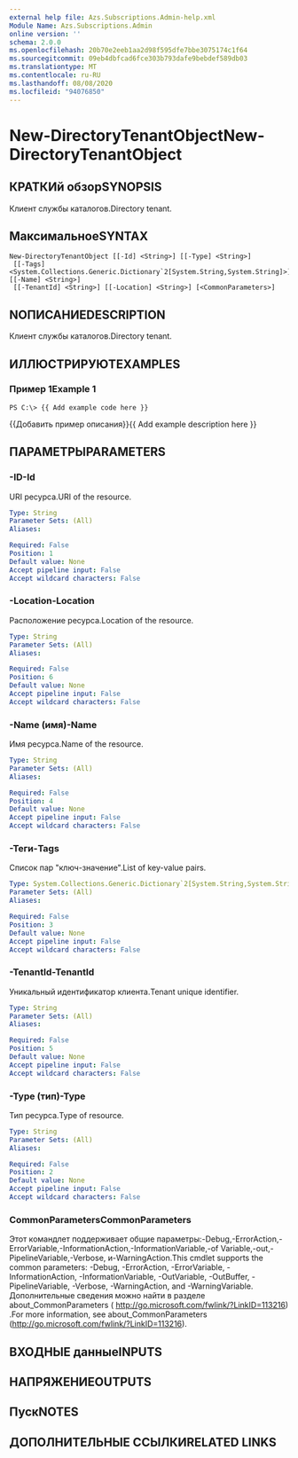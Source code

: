 ```yaml
---
external help file: Azs.Subscriptions.Admin-help.xml
Module Name: Azs.Subscriptions.Admin
online version: ''
schema: 2.0.0
ms.openlocfilehash: 20b70e2eeb1aa2d98f595dfe7bbe3075174c1f64
ms.sourcegitcommit: 09eb4dbfcad6fce303b793dafe9bebdef589db03
ms.translationtype: MT
ms.contentlocale: ru-RU
ms.lasthandoff: 08/08/2020
ms.locfileid: "94076850"
---
```

# <span data-ttu-id="29842-101">New-DirectoryTenantObject</span><span class="sxs-lookup"><span data-stu-id="29842-101">New-DirectoryTenantObject</span></span>

## <span data-ttu-id="29842-102">КРАТКИй обзор</span><span class="sxs-lookup"><span data-stu-id="29842-102">SYNOPSIS</span></span>
<span data-ttu-id="29842-103">Клиент службы каталогов.</span><span class="sxs-lookup"><span data-stu-id="29842-103">Directory tenant.</span></span>

## <span data-ttu-id="29842-104">Максимальное</span><span class="sxs-lookup"><span data-stu-id="29842-104">SYNTAX</span></span>

```
New-DirectoryTenantObject [[-Id] <String>] [[-Type] <String>]
 [[-Tags] <System.Collections.Generic.Dictionary`2[System.String,System.String]>] [[-Name] <String>]
 [[-TenantId] <String>] [[-Location] <String>] [<CommonParameters>]
```

## <span data-ttu-id="29842-105">NОПИСАНИЕ</span><span class="sxs-lookup"><span data-stu-id="29842-105">DESCRIPTION</span></span>
<span data-ttu-id="29842-106">Клиент службы каталогов.</span><span class="sxs-lookup"><span data-stu-id="29842-106">Directory tenant.</span></span>

## <span data-ttu-id="29842-107">ИЛЛЮСТРИРУЮТ</span><span class="sxs-lookup"><span data-stu-id="29842-107">EXAMPLES</span></span>

### <span data-ttu-id="29842-108">Пример 1</span><span class="sxs-lookup"><span data-stu-id="29842-108">Example 1</span></span>
```
PS C:\> {{ Add example code here }}
```

<span data-ttu-id="29842-109">{{Добавить пример описания}}</span><span class="sxs-lookup"><span data-stu-id="29842-109">{{ Add example description here }}</span></span>

## <span data-ttu-id="29842-110">ПАРАМЕТРЫ</span><span class="sxs-lookup"><span data-stu-id="29842-110">PARAMETERS</span></span>

### <span data-ttu-id="29842-111">-ID</span><span class="sxs-lookup"><span data-stu-id="29842-111">-Id</span></span>
<span data-ttu-id="29842-112">URI ресурса.</span><span class="sxs-lookup"><span data-stu-id="29842-112">URI of the resource.</span></span>

```yaml
Type: String
Parameter Sets: (All)
Aliases: 

Required: False
Position: 1
Default value: None
Accept pipeline input: False
Accept wildcard characters: False
```

### <span data-ttu-id="29842-113">-Location</span><span class="sxs-lookup"><span data-stu-id="29842-113">-Location</span></span>
<span data-ttu-id="29842-114">Расположение ресурса.</span><span class="sxs-lookup"><span data-stu-id="29842-114">Location of the resource.</span></span>

```yaml
Type: String
Parameter Sets: (All)
Aliases: 

Required: False
Position: 6
Default value: None
Accept pipeline input: False
Accept wildcard characters: False
```

### <span data-ttu-id="29842-115">-Name (имя)</span><span class="sxs-lookup"><span data-stu-id="29842-115">-Name</span></span>
<span data-ttu-id="29842-116">Имя ресурса.</span><span class="sxs-lookup"><span data-stu-id="29842-116">Name of the resource.</span></span>

```yaml
Type: String
Parameter Sets: (All)
Aliases: 

Required: False
Position: 4
Default value: None
Accept pipeline input: False
Accept wildcard characters: False
```

### <span data-ttu-id="29842-117">-Теги</span><span class="sxs-lookup"><span data-stu-id="29842-117">-Tags</span></span>
<span data-ttu-id="29842-118">Список пар "ключ-значение".</span><span class="sxs-lookup"><span data-stu-id="29842-118">List of key-value pairs.</span></span>

```yaml
Type: System.Collections.Generic.Dictionary`2[System.String,System.String]
Parameter Sets: (All)
Aliases: 

Required: False
Position: 3
Default value: None
Accept pipeline input: False
Accept wildcard characters: False
```

### <span data-ttu-id="29842-119">-TenantId</span><span class="sxs-lookup"><span data-stu-id="29842-119">-TenantId</span></span>
<span data-ttu-id="29842-120">Уникальный идентификатор клиента.</span><span class="sxs-lookup"><span data-stu-id="29842-120">Tenant unique identifier.</span></span>

```yaml
Type: String
Parameter Sets: (All)
Aliases: 

Required: False
Position: 5
Default value: None
Accept pipeline input: False
Accept wildcard characters: False
```

### <span data-ttu-id="29842-121">-Type (тип)</span><span class="sxs-lookup"><span data-stu-id="29842-121">-Type</span></span>
<span data-ttu-id="29842-122">Тип ресурса.</span><span class="sxs-lookup"><span data-stu-id="29842-122">Type of resource.</span></span>

```yaml
Type: String
Parameter Sets: (All)
Aliases: 

Required: False
Position: 2
Default value: None
Accept pipeline input: False
Accept wildcard characters: False
```

### <span data-ttu-id="29842-123">CommonParameters</span><span class="sxs-lookup"><span data-stu-id="29842-123">CommonParameters</span></span>
<span data-ttu-id="29842-124">Этот командлет поддерживает общие параметры:-Debug,-ErrorAction,-ErrorVariable,-InformationAction,-InformationVariable,-of Variable,-out,-PipelineVariable,-Verbose, и-WarningAction.</span><span class="sxs-lookup"><span data-stu-id="29842-124">This cmdlet supports the common parameters: -Debug, -ErrorAction, -ErrorVariable, -InformationAction, -InformationVariable, -OutVariable, -OutBuffer, -PipelineVariable, -Verbose, -WarningAction, and -WarningVariable.</span></span> <span data-ttu-id="29842-125">Дополнительные сведения можно найти в разделе about_CommonParameters ( http://go.microsoft.com/fwlink/?LinkID=113216) .</span><span class="sxs-lookup"><span data-stu-id="29842-125">For more information, see about_CommonParameters (http://go.microsoft.com/fwlink/?LinkID=113216).</span></span>

## <span data-ttu-id="29842-126">ВХОДНЫЕ данные</span><span class="sxs-lookup"><span data-stu-id="29842-126">INPUTS</span></span>

## <span data-ttu-id="29842-127">НАПРЯЖЕНИЕ</span><span class="sxs-lookup"><span data-stu-id="29842-127">OUTPUTS</span></span>

## <span data-ttu-id="29842-128">Пуск</span><span class="sxs-lookup"><span data-stu-id="29842-128">NOTES</span></span>

## <span data-ttu-id="29842-129">ДОПОЛНИТЕЛЬНЫЕ ССЫЛКИ</span><span class="sxs-lookup"><span data-stu-id="29842-129">RELATED LINKS</span></span>

